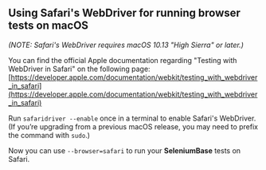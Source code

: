 ## Using Safari's WebDriver for running browser tests on macOS

*(NOTE: Safari's WebDriver requires macOS 10.13 "High Sierra" or later.)*

You can find the official Apple documentation regarding "Testing with WebDriver in Safari" on the following page: [https://developer.apple.com/documentation/webkit/testing_with_webdriver_in_safari](https://developer.apple.com/documentation/webkit/testing_with_webdriver_in_safari)

Run ``safaridriver --enable`` once in a terminal to enable Safari's WebDriver. (If you’re upgrading from a previous macOS release, you may need to prefix the command with ``sudo``.)

Now you can use ``--browser=safari`` to run your **SeleniumBase** tests on Safari.
